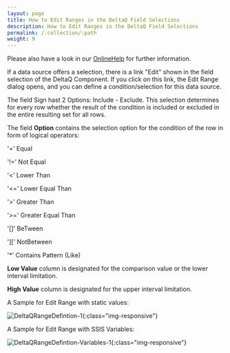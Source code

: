 ```yaml
---
layout: page
title: How to Edit Ranges in the DeltaQ Field Selections
description: How to Edit Ranges in the DeltaQ Field Selections
permalink: /:collection/:path
weight: 9
---
```


Please also have a look in our [OnlineHelp](https://help.theobald-software.com/en/) for further information.

If a data source offers a selection, there is a link "Edit" shown in the field selection of the DeltaQ Component. If you click on this link, the Edit Range dialog opens, and you can define a condition/selection for this data source.

The field Sign hast 2 Options: Include - Exclude. This selection determines for every row whether the result of the condition is included or excluded in the entire resulting set for all rows.

The field **Option** contains the selection option for the condition of the row in form of logical operators:

'='  Equal

'!=' Not Equal

'<' Lower Than

'<=' Lower Equal Than

'>' Greater Than

'>=' Greater Equal Than

'[]' BeTween

'][' NotBetween

'*' Contains Pattern (Like)

**Low Value** column is designated for the comparison value or the lower interval limitation.

**High Value** column is designated for the upper interval limitation.

A Sample for Edit Range with static values:

![DeltaQRangeDefintion-1](/img/contents/DeltaQRangeDefintion-1.png){:class="img-responsive"}

A Sample for Edit Range with SSIS Variables:

![DeltaQRangeDefintion-Variables-1](/img/contents/DeltaQRangeDefintion-Variables-1.png){:class="img-responsive"}